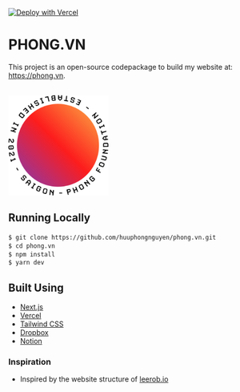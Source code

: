 [![Deploy with Vercel](https://vercel.com/button)](https://vercel.com/new/git/external?repository-url=https%3A%2F%2Fgithub.com%2Fhuuphongnguyen%2Fw-v2-phong-vn)

# PHONG.VN

This project is an open-source codepackage to build my website at: https://phong.vn.

<div align="left">
	<br>
	<a href="https://github.com/huuphongnguyen/w-v2-phong-vn/blob/main/phong-vn-logo.svg">
		<img src="phong-vn-logo.svg" width="200" height="200">
	</a>
	<br>
</div>

## Running Locally

```bash
$ git clone https://github.com/huuphongnguyen/phong.vn.git
$ cd phong.vn
$ npm install
$ yarn dev
```

## Built Using

- [Next.js](https://nextjs.org/)
- [Vercel](https://vercel.com)
- [Tailwind CSS](https://tailwindcss.com/)
- [Dropbox](https://dropbox.com)
- [Notion](https://notion.com)

### Inspiration

- Inspired by the website structure of [leerob.io](https://leerob.io/)
